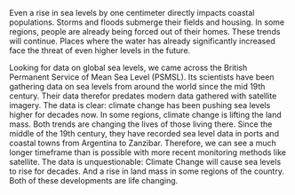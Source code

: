 Even a rise in sea levels by one centimeter directly impacts coastal populations. Storms and floods submerge their fields and housing. In some regions, people are already being forced out of their homes. These trends will continue. Places where the water has already significantly increased face the threat of even higher levels in the future.

Looking for data on global sea levels, we came across the British Permanent Service of Mean Sea Level (PSMSL). Its scientists have been gathering data on sea levels from around the world since the mid 19th century. Their data therefor predates modern data gathered with satellite imagery. The data is clear: climate change has been pushing sea levels higher for decades now. In some regions, climate change is lifting the land mass. Both trends are changing the lives of those living there. Since the middle of the 19th century, they have recorded sea level data in ports and coastal towns from Argentina to Zanzibar. Therefore, we can see a much longer timeframe than is possible with more recent monitoring methods like satellite. The data is unquestionable: Climate Change will cause sea levels to rise for decades. And a rise in land mass in some regions of the country. Both of these developments are life changing.